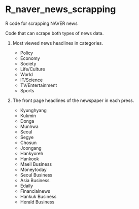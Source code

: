# R_naver_news_scrapping
R code for scrapping NAVER news

Code that can scrape both types of news data.

1. Most viewed news headlines in categories.
    - Policy
    - Economy
    - Society
    - Life/Culture
    - World
    - IT/Science
    - TV/Entertainment
    - Sports
 
2. The front page headlines of the newspaper in each press.
    - Kyunghyang
    - Kukmin
    - Donga
    - Munhwa
    - Seoul
    - Segye
    - Chosun
    - Joongang
    - Hankyoreh
    - Hankook
    - Maeil Business
    - Moneytoday
    - Seoul Business
    - Asia Business
    - Edaily
    - Financialnews
    - Hankuk Business
    - Herald Business

